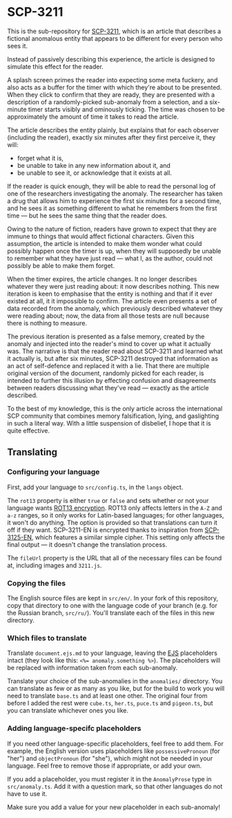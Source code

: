 # SCP-3211

This is the sub-repository for [SCP-3211](https://www.scpwiki.com/scp-3211),
which is an article that describes a fictional anomalous entity that appears to
be different for every person who sees it.

Instead of passively describing this experience, the article is designed to
simulate this effect for the reader.

A splash screen primes the reader into expecting some meta fuckery, and also
acts as a buffer for the timer with which they're about to be presented. When
they click to confirm that they are ready, they are presented with a
description of a randomly-picked sub-anomaly from a selection, and a six-minute
timer starts visibly and ominously ticking. The time was chosen to be
approximately the amount of time it takes to read the article.

The article describes the entity plainly, but explains that for each observer
(including the reader), exactly six minutes after they first perceive it, they
will:

* forget what it is,
* be unable to take in any new information about it, and
* be unable to see it, or acknowledge that it exists at all.

If the reader is quick enough, they will be able to read the personal log of
one of the researchers investigating the anomaly. The researcher has taken a
drug that allows him to experience the first six minutes for a second time, and
he sees it as something different to what he remembers from the first time
&mdash; but he sees the same thing that the reader does.

Owing to the nature of fiction, readers have grown to expect that they are
immune to things that would affect fictional characters. Given this assumption,
the article is intended to make them wonder what could possibly happen once the
timer is up, when they will supposedly be unable to remember what they have
just read &mdash; what I, as the author, could not possibly be able to make
them forget.

When the timer expires, the article changes. It no longer describes whatever
they were just reading about: it now describes nothing. This new iteration is
keen to emphasise that the entity is nothing and that if it ever existed at
all, it it impossible to confirm. The article even presents a set of data
recorded from the anomaly, which previously described whatever they were
reading about; now, the data from all those tests are null because there is
nothing to measure.

The previous iteration is presented as a false memory, created by the anomaly
and injected into the reader's mind to cover up what it actually was. The
narrative is that the reader read about SCP-3211 and learned what it actually
is, but after six minutes, SCP-3211 destroyed that information as an act of
self-defence and replaced it with a lie. That there are multiple original
version of the document, randomly picked for each reader, is intended to
further this illusion by effecting confusion and disagreements between readers
discussing what they've read &mdash; exactly as the article described.

To the best of my knowledge, this is the only article across the international
SCP community that combines memory falsification, lying, and gaslighting in
such a literal way. With a little suspension of disbelief, I hope that it is
quite effective.

## Translating

### Configuring your language

First, add your language to `src/config.ts`, in the `langs` object.

The `rot13` property is either `true` or `false` and sets whether or not your
language wants [ROT13 encryption](https://en.wikipedia.org/wiki/ROT13). ROT13
only affects letters in the `A-Z` and `a-z` ranges, so it only works for
Latin-based languages; for other languages, it won't do anything. The option is
provided so that translations can turn it off if they want. SCP-3211-EN is
encrypted thanks to inspiration from
[SCP-3125-EN](https://www.scpwiki.com/scp-3125), which features a similar
simple cipher. This setting only affects the final output &mdash; it doesn't
change the translation process.

The `fileUrl` property is the URL that all of the necessary files can be found
at, including images and `3211.js`.

### Copying the files

The English source files are kept in `src/en/`. In your fork of this
repository, copy that directory to one with the language code of your branch
(e.g. for the Russian branch, `src/ru/`). You'll translate each of the files in
this new directory.

### Which files to translate

Translate `document.ejs.md` to your language, leaving the
[EJS](https://ejs.co/) placeholders intact (they look like this: `<%=
anomaly.something %>`). The placeholders will be replaced with information
taken from each sub-anomaly.

Translate your choice of the sub-anomalies in the `anomalies/` directory. You
can translate as few or as many as you like, but for the build to work you will
need to translate `base.ts` and at least one other. The original four from
before I added the rest were `cube.ts`, `her.ts`, `puce.ts` and `pigeon.ts`,
but you can translate whichever ones you like.

### Adding language-specifc placeholders

If you need other language-specific placeholders, feel free to add them. For
example, the English version uses placeholders like `possessivePronoun` (for
"her") and `objectPronoun` (for "she"), which might not be needed in your
language. Feel free to remove those if appropriate, or add your own.

If you add a placeholder, you must register it in the `AnomalyProse` type in
`src/anomaly.ts`. Add it with a question mark, so that other languages do not
have to use it.

Make sure you add a value for your new placeholder in each sub-anomaly!
